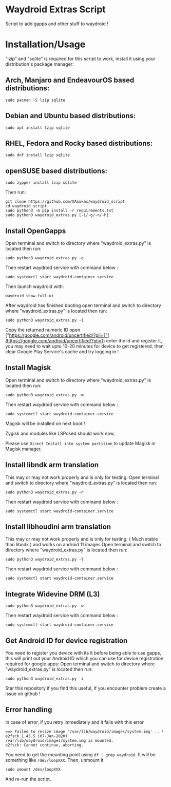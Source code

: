# Waydroid Extras Script

Script to add gapps and other stuff to waydroid !

# Installation/Usage
"lzip" and "sqlite" is required for this script to work, install it using your distribution's package manager:
## Arch, Manjaro and EndeavourOS based distributions:
	sudo pacman -S lzip sqlite
## Debian and Ubuntu based distributions:
	sudo apt install lzip sqlite  
## RHEL, Fedora and Rocky based distributions:
	sudo dnf install lzip sqlite
## openSUSE based distributions:
	sudo zypper install lzip sqlite
Then run:
	
    git clone https://github.com/XAsukax/waydroid_script
    cd waydroid_script
    sudo python3 -m pip install -r requirements.txt
    sudo python3 waydroid_extras.py [-i/-g/-n/-h]

## Install OpenGapps

Open terminal and switch to directory where "waydroid_extras.py" is located then run:

    sudo python3 waydroid_extras.py -g
Then restart waydroid service with command below :

    sudo systemctl start waydroid-container.service
Then launch waydroid with:

    waydroid show-full-ui
After waydroid has finished booting open terminal and switch to directory where "waydroid_extras.py" is located then run:

    sudo python3 waydroid_extras.py -i
Copy the returned numeric ID open ["https://google.com/android/uncertified/?pli=1"](https://google.com/android/uncertified/?pli=1) enter the id and register it, you may need to wait upto 10-20 minutes for device to get registered, then clear Google Play Service's cache and try logging in !

## Install Magisk

Open terminal and switch to directory where "waydroid_extras.py" is located then run:

    sudo python3 waydroid_extras.py -m
Then restart waydroid service with command below :

    sudo systemctl start waydroid-container.service
Magisk will be installed on next boot ! 

Zygisk and modules like LSPosed should work now.

Please use `Direct Install into system partition` to update Magisk in Magisk manager.

## Install libndk arm translation 

This may or may not work properly and is only for testing:
Open terminal and switch to directory where "waydroid_extras.py" is located then run:

    sudo python3 waydroid_extras.py -n
Then restart waydroid service with command below :

    sudo systemctl start waydroid-container.service

## Install libhoudini arm translation

This may or may not work properly and is only for testing: ( Much stable than libndk ) and works on android 11 images
Open terminal and switch to directory where "waydroid_extras.py" is located then run:

    sudo python3 waydroid_extras.py -l
Then restart waydroid service with command below :

    sudo systemctl start waydroid-container.service
    
## Integrate Widevine DRM (L3)

    sudo python3 waydroid_extras.py -w
Then restart waydroid service with command below :

    sudo systemctl start waydroid-container.service
 

## Get Android ID for device registration

You need to register you device with its it before being able to use gapps, this will print out your Android ID which you can use for device registration required for google apps:
Open terminal and switch to directory where "waydroid_extras.py" is located then run:

    sudo python3 waydroid_extras.py -i

Star this repository if you find this useful, if you encounter problem create a issue on github !

## Error handling  

In case of error, if you retry immediately and it fails with this error 
```
==> Failed to resize image '/var/lib/waydroid/images/system.img' .. !  e2fsck 1.45.5 (07-Jan-2020)
/var/lib/waydroid/images/system.img is mounted.
e2fsck: Cannot continue, aborting.
```
You need to get the mounting point using `df | grep waydroid`. It will be something like `/dev/loopXXX`. Then, unmount it
```
sudo umount /dev/loopXXX
```
And re-run the script.
